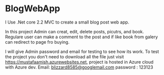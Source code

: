 # BlogWebApp

I Use .Net core 2.2 MVC to create a small blog post web app.

In this project Admin can creat, edit, delete posts, picutrs, and book.
Regulare user can make a comment to the post and if like book from galery can redirect to page fro buying.

I will give Admin password and email for testing to see how its work.
To test the project you don't need to download all the file just visit https://mustafaamish.azurewebsites.net, project is hosted in Azure cloud with Azure dev.
Email: blizzard8585@googlemail.com
password : 123123



